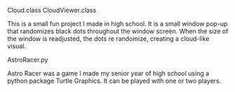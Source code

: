 Cloud.class
CloudViewer.class

This is a small fun project I made in high school. It is a small window pop-up that randomizes black dots throughout the window screen. When the size of the window is readjusted, the dots re randomize, creating a cloud-like visual.



AstroRacer.py

Astro Racer was a game I made my senior year of high school using a python package Turtle Graphics. It can be played with one or two players.
